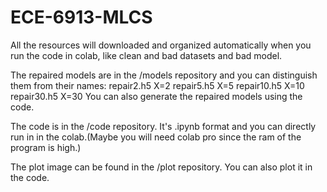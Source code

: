 # ECE-6913-MLCS

All the resources will downloaded and organized automatically when you run the code in colab, like clean and bad datasets and bad model.

The repaired models are in the /models repository and you can distinguish them from their names:
repair2.h5 X=2
repair5.h5 X=5
repair10.h5 X=10
repair30.h5 X=30
You can also generate the repaired models using the code.

The code is in the /code repository. It's .ipynb format and you can directly run in in the colab.(Maybe you will need colab pro since the ram of the program is high.)

The plot image can be found in the /plot repository. You can also plot it in the code.
